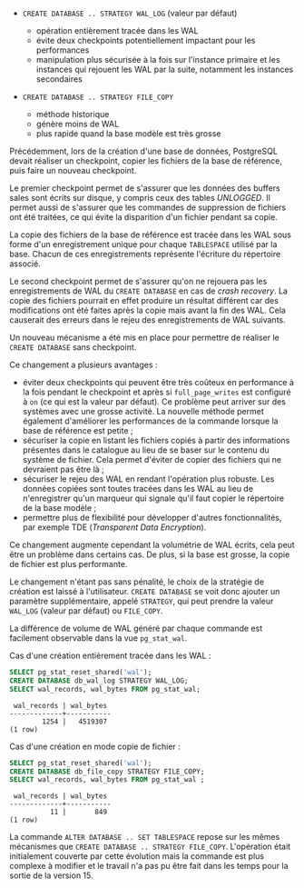 <!--
Les commits sur ce sujet sont :

* https://www.postgresql.org/message-id/E1nZEA7-001vFV-Lj@gemulon.postgresql.org

-->

<div class="slide-content">

 * `CREATE DATABASE .. STRATEGY WAL_LOG` (valeur par défaut)
   + opération entièrement tracée dans les WAL
   + évite deux checkpoints potentiellement impactant pour les performances
   + manipulation plus sécurisée à la fois sur l'instance primaire et les
     instances qui rejouent les WAL par la suite, notamment les instances
     secondaires

 * `CREATE DATABASE .. STRATEGY FILE_COPY`
   + méthode historique
   + génère moins de WAL
   + plus rapide quand la base modèle est très grosse

</div>

<div class="notes">

Précédemment, lors de la création d'une base de données, PostgreSQL devait
réaliser un checkpoint, copier les fichiers de la base de référence, puis faire
un nouveau checkpoint.

Le premier checkpoint permet de s'assurer que les données des buffers sales
sont écrits sur disque, y compris ceux des tables _UNLOGGED_. Il permet
aussi de s'assurer que les commandes de suppression de fichiers ont été
traitées, ce qui évite la disparition d'un fichier pendant sa copie. 

La copie des fichiers de la base de référence est tracée dans les WAL sous forme
d'un enregistrement unique pour chaque `TABLESPACE` utilisé par la base.
Chacun de ces enregistrements représente l'écriture du répertoire associé. 

Le second checkpoint permet de s'assurer qu'on ne rejouera pas les
enregistrements de WAL du `CREATE DATABASE` en cas de _crash recovery_. La
copie des fichiers pourrait en effet produire un résultat différent car des
modifications ont été faites après la copie mais avant la fin des WAL. Cela
causerait des erreurs dans le rejeu des enregistrements de WAL suivants. 

Un nouveau mécanisme a été mis en place pour permettre de réaliser le `CREATE
DATABASE` sans checkpoint.

Ce changement a plusieurs avantages :

* éviter deux checkpoints qui peuvent être très coûteux en performance à la
  fois pendant le checkpoint et après si `full_page_writes` est configuré à
  `on` (ce qui est la valeur par défaut). Ce problème peut arriver  sur des
  systèmes avec une grosse activité. La nouvelle méthode permet également
  d'améliorer les performances de la commande lorsque la base de référence est
  petite ;
* sécuriser la copie en listant les fichiers copiés à partir des informations
  présentes dans le catalogue au lieu de se baser sur le contenu du système de
  fichier. Cela permet d'éviter de copier des fichiers qui ne devraient pas
  être là ;
* sécuriser le rejeu des WAL en rendant l'opération plus robuste. Les données
  copiées sont toutes tracées dans les WAL au lieu de n'enregistrer qu'un
  marqueur qui signale qu'il faut copier le répertoire de la base modèle ;
* permettre plus de flexibilité pour développer d'autres fonctionnalités, par
  exemple TDE (_Transparent Data Encryption_).

Ce changement augmente cependant la volumétrie de WAL écrits, cela peut être un
problème dans certains cas. De plus, si la base est grosse, la copie de fichier
est plus performante.

Le changement n'étant pas sans pénalité, le choix de la stratégie de création
est laissé à l'utilisateur. `CREATE DATABASE` se voit donc ajouter un paramètre
supplémentaire, appelé `STRATEGY`, qui peut prendre la valeur `WAL_LOG` (valeur
par défaut) ou `FILE_COPY`.

La différence de volume de WAL généré par chaque commande est facilement
observable dans la vue `pg_stat_wal`.

Cas d'une création entièrement tracée dans les WAL :

```sql
SELECT pg_stat_reset_shared('wal');
CREATE DATABASE db_wal_log STRATEGY WAL_LOG;
SELECT wal_records, wal_bytes FROM pg_stat_wal;
```
```text
 wal_records | wal_bytes 
-------------+-----------
        1254 |   4519307
(1 row)
```

Cas d'une création en mode copie de fichier :

```sql
SELECT pg_stat_reset_shared('wal');
CREATE DATABASE db_file_copy STRATEGY FILE_COPY;
SELECT wal_records, wal_bytes FROM pg_stat_wal ;
```
```text
 wal_records | wal_bytes 
-------------+-----------
          11 |       849
(1 row)
```

La commande `ALTER DATABASE .. SET TABLESPACE` repose sur les mêmes mécanismes
que `CREATE DATABASE .. STRATEGY FILE_COPY`. L'opération était initialement
couverte par cette évolution mais la commande est plus complexe à modifier et
le travail n'a pas pu être fait dans les temps pour la sortie de la version 15.

</div>
